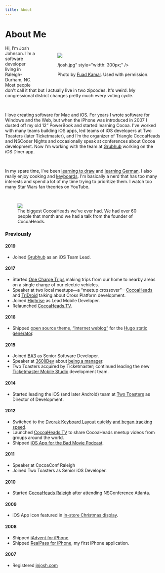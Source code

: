 ```yaml
---
title: About
---
```

# About Me

<div style="float:right; margin:10px 0 10px 30px;">
  <figure>
    <img src="/assets

![](/images/uploads/jasonmraz80x80.jpg)

/josh.jpg" style="width: 300px;" />
    <figcaption>Photo by <a href="http://fuadkamal.org">Fuad Kamal</a>. Used with permission.</figcaption>
  </figure>
</div>

Hi, I’m Josh Johnson. I’m a software developer living in Raleigh-Durham, NC. Most people don't call it that but I actually live in two zipcodes. It's weird. My congressional district changes pretty much every voting cycle.

<br />

I love creating software for Mac and iOS. For years I wrote software for Windows and the Web, but when the iPhone was introduced in 2007 I dusted off my old 12” PowerBook and started learning Cocoa. I've worked with many teams building iOS apps, led teams of iOS developers at Two Toasters (later Ticketmaster), and I’m the organizer of Triangle CocoaHeads and NSCoder Nights and occasionally speak at conferences about Cocoa development. Now I'm working with the team at [Grubhub](https://www.grubhub.com) working on the iOS Diner app.

<br />

In my spare time, I've been [learning to draw](https://instagram.com/jnjosh) and [learning German](https://www.duolingo.com/jnjosh). I also really enjoy cooking and [keyboards](/categories/keyboards). I'm basically a nerd that has too many interests and spend a lot of my time trying to prioritize them. I watch too many Star Wars fan theories on YouTube.

<br />

<figure>
  <img src="https://camo.githubusercontent.com/24ef8f1ca1c7ba39e00ea19dfdd2daf2cc863c74/68747470733a2f2f73332e616d617a6f6e6177732e636f6d2f636f6d2d6a6e6a6f73682d6173736574732f636f636f6168656164732d6e6f76656d6265722e6a7067" />
  <figcaption>The biggest CocoaHeads we've ever had. We had over 60 people that month and we had a talk from the founder of CocoaHeads.</figcaption>
</figure>

### Previously

#### 2019

* Joined [Grubhub](https://www.grubhub.com) as an iOS Team Lead.

#### 2017

* Started [One Charge Trips](http://onechargetrips.com) making trips from our home to nearby areas on a single charge of our electric vehicles.
* Speaker at two local meetups—a “meetup crossover”—[CocoaHeads](https://speakerdeck.com/jnjosh/cross-platform-shenanigans-part-1-ios) and [TriDroid](https://speakerdeck.com/jnjosh/cross-platform-shenanigans-part-2-android) talking about Cross Platform development.
* Joined [Highrise](http://www.highrisegame.com) as Lead Mobile Developer.
* Relaunched [CocoaHeads.TV](https://cocoaheads.tv).

#### 2016

* Shipped [open source theme, “internet weblog”](https://github.com/jnjosh/internet-weblog) for the [Hugo static generator](https://gohugo.io).

#### 2015

* Joined [BA3](http://ba3.us) as Senior Software Developer.  
* Speaker at [360|iDev](http://360idev.com) about [being a manager](/posts/360idev-2015/).  
* Two Toasters acquired by Ticketmaster; continued leading the new [Ticketmaster Mobile Studio](http://tmsdurham.com) development team.

#### 2014

* Started leading the iOS (and later Android) team at [Two Toasters](http://twotoasters.com) as Director of Development.

#### 2012

* Switched to the [Dvorak Keyboard Layout](https://en.wikipedia.org/wiki/Dvorak_Simplified_Keyboard) quickly [and began tracking speed](/dvorak).
* Launched [CocoaHeads.TV](http://cocoaheads.tv) to share CocoaHeads meetup videos from groups around the world.
* Shipped [iOS App for the Bad Movie Podcast](/posts/bad-movie-podcast-app/).

#### 2011

* Speaker at CocoaConf Raleigh
* Joined Two Toasters as Senior iOS Developer.

#### 2010

* Started [CocoaHeads Raleigh](http://meetup.com/nscoderrtp) after attending NSConference Atlanta.

#### 2009

* iOS App Icon featured in [in-store Christmas display](/posts/my-iphone-apps-icon-in-the-apple-storefront-display/).

#### 2008

* Shipped [iAdvent for iPhone](/iadvent).
* Shipped [RealPass for iPhone](/realpass), my first iPhone application.

#### 2007

* Registered [jnjosh.com](/)
